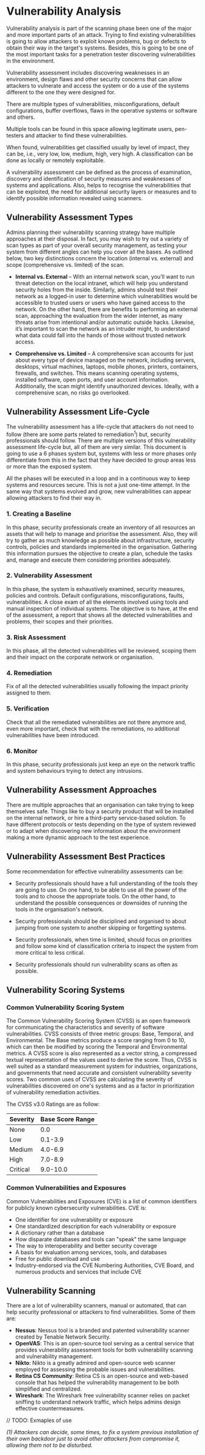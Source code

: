 # Vulnerability Analysis

Vulnerability analysis is part of the scanning phase been one of the major and more important parts of an attack. Trying to find existing vulnerabilities is going to allow attackers to exploit known problems, bug or defects to obtain their way in the target's systems. Besides, this is going to be one of the most important tasks for a penetration tester discovering vulnerabilities in the environment.

Vulnerability assessment includes discovering weaknesses in an environment, design flaws and other security concerns that can allow attackers to vulnerate and access the system or do a use of the systems different to the one they were designed for.

There are multiple types of vulnerabilities, misconfigurations, default configurations, buffer overflows, flaws in the operative systems or software and others.

Multiple tools can be found in this space allowing legitimate users, pen-testers and attacker to find these vulnerabilities.

When found, vulnerabilities get classified usually by level of impact, they can be, i.e., very low, low, medium, high, very high. A classification can be done as locally or remotely exploitable.

A vulnerability assessment can be defined as the process of examination, discovery and identification of security measures and weaknesses of systems and applications. Also, helps to recognise the vulnerabilities that can be exploited, the need for additional security layers or measures and to identify possible information revealed using scanners.

## Vulnerability Assessment Types

Admins planning their vulnerability scanning strategy have multiple approaches at their disposal. In fact, you may wish to try out a variety of scan types as part of your overall security management, as testing your system from different angles can help you cover all the bases. As outlined below, two key distinctions concern the location (internal vs. external) and scope (comprehensive vs. limited) of the scan.

* **Internal vs. External** – With an internal network scan, you’ll want to run threat detection on the local intranet, which will help you understand security holes from the inside. Similarly, admins should test their network as a logged-in user to determine which vulnerabilities would be accessible to trusted users or users who have gained access to the network.
On the other hand, there are benefits to performing an external scan, approaching the evaluation from the wider internet, as many threats arise from intentional and/or automatic outside hacks. Likewise, it’s important to scan the network as an intruder might, to understand what data could fall into the hands of those without trusted network access.

* **Comprehensive vs. Limited** – A comprehensive scan accounts for just about every type of device managed on the network, including servers, desktops, virtual machines, laptops, mobile phones, printers, containers, firewalls, and switches. This means scanning operating systems, installed software, open ports, and user account information. Additionally, the scan might identify unauthorized devices. Ideally, with a comprehensive scan, no risks go overlooked.

## Vulnerability Assessment Life-Cycle

The vulnerability assessment has a life-cycle that attackers do not need to follow (there are some parts related to remediation<sup>1</sup>) but, security professionals should follow. There are multiple versions of this vulnerability assessment life-cycle but, all of them are very similar. This document is going to use a 6 phases system but, systems with less or more phases only differentiate from this in the fact that they have decided to group areas less or more than the exposed system.

All the phases will be executed in a loop and in a continuous way to keep systems and resources secure. This is not a just one-time attempt. In the same way that systems evolved and grow, new vulnerabilities can appear allowing attackers to find their way in.

### 1. Creating a Baseline

In this phase, security professionals create an inventory of all resources an assets that will help to manage and prioritise the assessment. Also, they will try to gather as much knowledge as possible about infrastructure, security controls, policies and standards implemented in the organisation. Gathering this information pursues the objective to create a plan, schedule the tasks and, manage and execute them considering priorities adequately.

### 2. Vulnerability Assessment

In this phase, the system is exhaustively examined, security measures, policies and controls. Default configurations, misconfigurations, faults, vulnerabilities. A close exam of all the elements involved using tools and manual inspection of individual systems. The objective is to have, at the end of the assessment, a report that shows all the detected vulnerabilities and problems, their scopes and their priorities.

### 3. Risk Assessment

In this phase, all the detected vulnerabilities will be reviewed, scoping them and their impact on the corporate network or organisation.

### 4. Remediation

Fix of all the detected vulnerabilities usually following the impact priority assigned to them.

### 5. Verification

Check that all the remediated vulnerabilities are not there anymore and, even more important, check that with the remediations, no additional vulnerabilities have been introduced.

### 6. Monitor

In this phase, security professionals just keep an eye on the network traffic and system behaviours trying to detect any intrusions.

## Vulnerability Assessment Approaches

There are multiple approaches that an organisation can take trying to keep themselves safe. Things like to buy a security product that will be installed on the internal network, or hire a third-party service-based solution. To have different protocols or tests depending on the type of system reviewed or to adapt when discovering new information about the environment making a more dynamic approach to the test experience.

## Vulnerability Assessment Best Practices

Some recommendation for effective vulnerability assessments can be:

* Security professionals should have a full understanding of the tools they are going to use. On one hand, to be able to use all the power of the tools and to choose the appropriate tools. On the other hand, to understand the possible consequences or downsides of running the tools in the organisation's network.

* Security professionals should be disciplined and organised to about jumping from one system to another skipping or forgetting systems.

* Security professionals, when time is limited, should focus on priorities and follow some kind of classification criteria to inspect the system from more critical to less critical.

* Security professionals should run vulnerability scans as often as possible.

## Vulnerability Scoring Systems

### Common Vulnerability Scoring System

The Common Vulnerability Scoring System (CVSS) is an open framework for communicating the characteristics and severity of software vulnerabilities. CVSS consists of three metric groups: Base, Temporal, and Environmental. The Base metrics produce a score ranging from 0 to 10, which can then be modified by scoring the Temporal and Environmental metrics. A CVSS score is also represented as a vector string, a compressed textual representation of the values used to derive the score. Thus, CVSS is well suited as a standard measurement system for industries, organizations, and governments that need accurate and consistent vulnerability severity scores. Two common uses of CVSS are calculating the severity of vulnerabilities discovered on one's systems and as a factor in prioritization of vulnerability remediation activities.

The CVSS v3.0 Ratings are as follow:

| Severity | Base Score Range |
|:-|:-|
| None | 0.0 |
| Low | 0.1-3.9 |
| Medium | 4.0-6.9 |
| High | 7.0-8.9 |
| Critical | 9.0-10.0 |

### Common Vulnerabilities and Exposures

Common Vulnerabilities and Exposures (CVE) is a list of common identifiers for publicly known cybersecurity vulnerabilities. CVE is:

* One identifier for one vulnerability or exposure
* One standardized description for each vulnerability or exposure
* A dictionary rather than a database
* How disparate databases and tools can "speak" the same language
* The way to interoperability and better security coverage
* A basis for evaluation among services, tools, and databases
* Free for public download and use
* Industry-endorsed via the CVE Numbering Authorities, CVE Board, and numerous products and services that include CVE

## Vulnerability Scanning

There are a lot of vulnerability scanners, manual or automated, that can help security professional or attackers to find vulnerabilities. Some of them are:

* **Nessus**: Nessus tool is a branded and patented vulnerability scanner created by Tenable Network Security.
* **OpenVAS**: This is an open-source tool serving as a central service that provides vulnerability assessment tools for both vulnerability scanning and vulnerability management.
* **Nikto**: Nikto is a greatly admired and open-source web scanner employed for assessing the probable issues and vulnerabilities.
* **Retina CS Community**: Retina CS is an open-source and web-based console that has helped the vulnerability management to be both simplified and centralized.
* **Wireshark**: The Wireshark free vulnerability scanner relies on packet sniffing to understand network traffic, which helps admins design effective countermeasures.

// TODO: Exmaples of use

_(1) Attackers can decide, some times, to fix a system previous installation of their own backdoor just to avoid other attackers from compromise it, allowing them not to be disturbed._